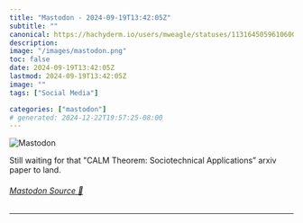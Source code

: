 ```yaml
---
title: "Mastodon - 2024-09-19T13:42:05Z"
subtitle: ""
canonical: https://hachyderm.io/users/mweagle/statuses/113164505961060021
description:
image: "/images/mastodon.png"
toc: false
date: 2024-09-19T13:42:05Z
lastmod: 2024-09-19T13:42:05Z
image: ""
tags: ["Social Media"]

categories: ["mastodon"]
# generated: 2024-12-22T19:57:25-08:00
---
```

![Mastodon](/images/mastodon.png)

<p>Still waiting for that &quot;CALM Theorem: Sociotechnical Applications” arxiv paper to land.</p>


###### [Mastodon Source 🐘](https://hachyderm.io/@mweagle/113164505961060021)

___
